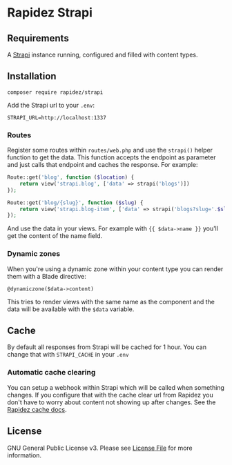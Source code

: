 # Rapidez Strapi

## Requirements

A [Strapi](https://strapi.io) instance running, configured and filled with content types.

## Installation

```
composer require rapidez/strapi
```

Add the Strapi url to your `.env`:
```
STRAPI_URL=http://localhost:1337
```

### Routes

Register some routes within `routes/web.php` and use the `strapi()` helper function to get the data. This function accepts the endpoint as parameter and just calls that endpoint and caches the response. For example:
```php
Route::get('blog', function ($location) {
    return view('strapi.blog', ['data' => strapi('blogs')])
});

Route::get('blog/{slug}', function ($slug) {
    return view('strapi.blog-item', ['data' => strapi('blogs?slug='.$slug)[0]])
});
```
And use the data in your views. For example with `{{ $data->name }}` you'll get the content of the name field.

### Dynamic zones

When you're using a dynamic zone within your content type you can render them with a Blade directive:
```
@dynamiczone($data->content)
```
This tries to render views with the same name as the component and the data will be available with the `$data` variable.

## Cache

By default all responses from Strapi will be cached for 1 hour. You can change that with `STRAPI_CACHE` in your `.env`

### Automatic cache clearing

You can setup a webhook within Strapi which will be called when something changes. If you configure that with the cache clear url from Rapidez you don't have to worry about content not showing up after changes. See the [Rapidez cache docs](https://docs.rapidez.io/0.x/cache.html).

## License

GNU General Public License v3. Please see [License File](LICENSE) for more information.
